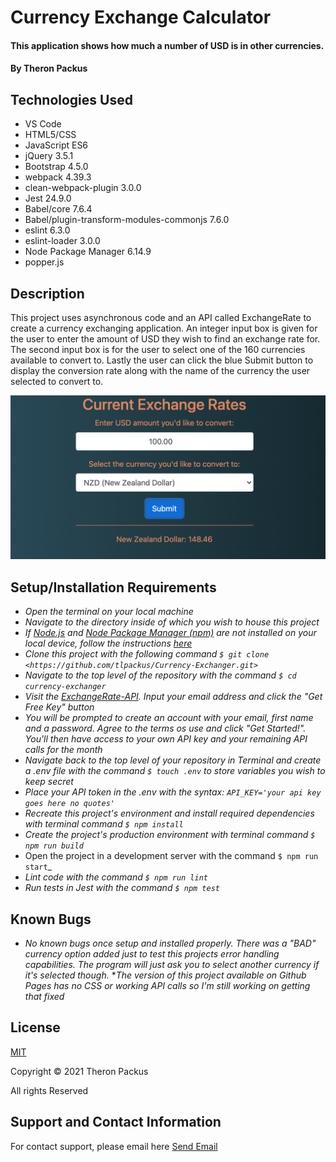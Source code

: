 # Currency Exchange Calculator

#### This application shows how much a number of USD is in other currencies.

#### By Theron Packus

## Technologies Used

* VS Code
* HTML5/CSS
* JavaScript ES6
* jQuery 3.5.1
* Bootstrap 4.5.0
* webpack 4.39.3
* clean-webpack-plugin 3.0.0
* Jest 24.9.0
* Babel/core 7.6.4
* Babel/plugin-transform-modules-commonjs 7.6.0
* eslint 6.3.0
* eslint-loader 3.0.0
* Node Package Manager 6.14.9
* popper.js

## Description

This project uses asynchronous code and an API called ExchangeRate to create a currency exchanging application. An integer input box is given for the user to enter the amount of USD they wish to find an exchange rate for. The second input box is for the user to select one of the 160 currencies available to convert to. Lastly the user can click the blue Submit button to display the conversion rate along with the name of the currency the user selected to convert to.

![Currency Exchanger UI](src/img/currency-exchanger.png)

## Setup/Installation Requirements

* _Open the terminal on your local machine_
* _Navigate to the directory inside of which you wish to house this project_
* _If [Node.js](https://nodejs.org/en/) and [Node Package Manager (npm)](https://www.npmjs.com/) are not installed on your local device, follow the instructions [here](https://www.learnhowtoprogram.com/intermediate-javascript/getting-started-with-javascript/installing-node-js)_
* _Clone this project with the following command  `$ git clone <https://github.com/tlpackus/Currency-Exchanger.git>`_
* _Navigate to the top level of the repository with the command `$ cd currency-exchanger`_
* _Visit the [ExchangeRate-API](https://www.exchangerate-api.com/). Input your email address and click the "Get Free Key" button_
* _You will be prompted to create an account with your email, first name and a password. Agree to the terms os use and click "Get Started!". You'll then have access to your own API key and your remaining API calls for the month_
* _Navigate back to the top level of your repository in Terminal and create a .env file with the command `$ touch .env` to store variables you wish to keep secret_
* _Place your API token in the .env with the syntax: `API_KEY='your api key goes here no quotes'`_
* _Recreate this project's environment and install required dependencies with terminal command `$ npm install`_
* _Create the project's production environment with terminal command `$ npm run build`_
* Open the project in a development server with the command `$ npm run start`_
* _Lint code with the command `$ npm run lint`_
* _Run tests in Jest with the command `$ npm test`_

## Known Bugs

* _No known bugs once setup and installed properly. There was a "BAD" currency option added just to test this projects error handling capabilities. The program will just ask you to select another currency if it's selected though._
*_The version of this project available on Github Pages has no CSS or working API calls so I'm still working on getting that fixed_

## License

[MIT](LICENSE.txt)

Copyright © 2021 Theron Packus

All rights Reserved

## Support and Contact Information

For contact support, please email here <a href = "mailto: tlpackus@gamil.com">Send Email</a>

